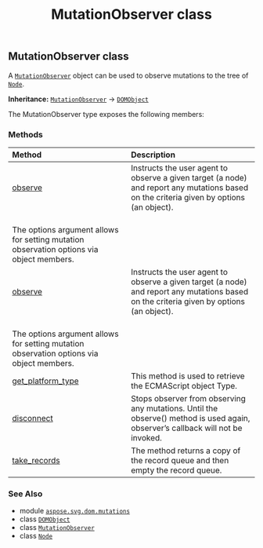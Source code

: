 ﻿---
title: MutationObserver class
second_title: Aspose.SVG for Python via .NET API References
description: 
type: docs
weight: 10
url: /python-net/aspose.svg.dom.mutations/mutationobserver/
is_root: false
---

## MutationObserver class

A [`MutationObserver`](/svg/python-net/aspose.svg.dom.mutations/mutationobserver) object can be used to observe mutations to the tree of [`Node`](/svg/python-net/aspose.svg.dom/node).



**Inheritance:** [`MutationObserver`](/svg/python-net/aspose.svg.dom.mutations/mutationobserver) → 
[`DOMObject`](/svg/python-net/aspose.svg.dom/domobject)



The MutationObserver type exposes the following members:

### Methods
| Method | Description |
| :- | :- |
| [observe](/svg/python-net/aspose.svg.dom.mutations/mutationobserver/observe/#aspose.svg.dom.Node) | Instructs the user agent to observe a given target (a node) and report any mutations based on the criteria given by options (an object).<br/>The options argument allows for setting mutation observation options via object members. |
| [observe](/svg/python-net/aspose.svg.dom.mutations/mutationobserver/observe/#aspose.svg.dom.Node-aspose.svg.dom.mutations.MutationObserverInit) | Instructs the user agent to observe a given target (a node) and report any mutations based on the criteria given by options (an object).<br/>The options argument allows for setting mutation observation options via object members. |
| [get_platform_type](/svg/python-net/aspose.svg.dom.mutations/mutationobserver/get_platform_type/#) | This method is used to retrieve the ECMAScript object Type. |
| [disconnect](/svg/python-net/aspose.svg.dom.mutations/mutationobserver/disconnect/#) | Stops observer from observing any mutations. Until the observe() method is used again, observer’s callback will not be invoked. |
| [take_records](/svg/python-net/aspose.svg.dom.mutations/mutationobserver/take_records/#) | The method returns a copy of the record queue and then empty the record queue. |



### See Also
* module [`aspose.svg.dom.mutations`](..)
* class [`DOMObject`](/svg/python-net/aspose.svg.dom/domobject)
* class [`MutationObserver`](/svg/python-net/aspose.svg.dom.mutations/mutationobserver)
* class [`Node`](/svg/python-net/aspose.svg.dom/node)
